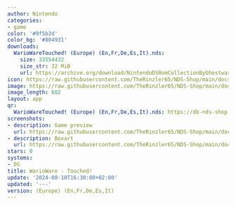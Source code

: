 ```yaml
---
author: Nintendo
categories:
- game
color: '#9f5b3d'
color_bg: '#804931'
downloads:
  WarioWareTouched! (Europe) (En,Fr,De,Es,It).nds:
    size: 33554432
    size_str: 32 MiB
    url: https://archive.org/download/NintendoDSRomCollectionByGhostware/WarioWareTouched%21%20%28Europe%29%20%28En%2CFr%2CDe%2CEs%2CIt%29.nds
icon: https://raw.githubusercontent.com/TheRinzler65/NDS-Shop/main/docs/assets/images/icons/wariowaretouched.png
image: https://raw.githubusercontent.com/TheRinzler65/NDS-Shop/main/docs/assets/images/icons/wariowaretouched.png
image_length: 602
layout: app
qr:
  WarioWareTouched! (Europe) (En,Fr,De,Es,It).nds: https://db-nds-shop.netlify.app/assets/images/qr/wariowaretouched-europe-enfrdeesit-nds.png
screenshots:
- description: Game preview
  url: https://raw.githubusercontent.com/TheRinzler65/NDS-Shop/main/docs/assets/images/screenshots/wariowaretouched/wariowaretouched.png
- description: Boxart
  url: https://raw.githubusercontent.com/TheRinzler65/NDS-Shop/main/docs/assets/images/boxart/WarioWareTouched!%20(Europe)%20(En%2CFr%2CDe%2CEs%2CIt).nds.png
stars: 0
systems:
- DS
title: WarioWare - Touched!
update: '2024-08-10T16:30:00+02:00'
updated: '---'
version: (Europe) (En,Fr,De,Es,It)
---
```

